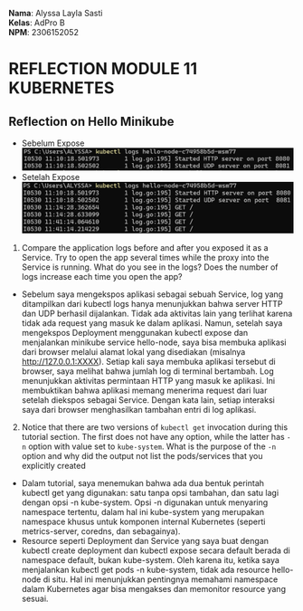 **Nama**: Alyssa Layla Sasti  <br /> 
**Kelas**: AdPro B  <br />
**NPM**: 2306152052 <br />

# REFLECTION MODULE 11 KUBERNETES
## Reflection on Hello Minikube
- Sebelum Expose
![sebelumexpose](images/sebelumexpose.jpg)
- Setelah Expose
![setelahexpose](images/setelahexpose.jpg)

1. Compare the application logs before and after you exposed it as a Service. Try to open the app several times while the proxy into the Service is running. What do you see in the logs? Does the number of logs increase each time you open the app?
- Sebelum saya mengekspos aplikasi sebagai sebuah Service, log yang ditampilkan dari kubectl logs hanya menunjukkan bahwa server HTTP dan UDP berhasil dijalankan. Tidak ada aktivitas lain yang terlihat karena tidak ada request yang masuk ke dalam aplikasi. Namun, setelah saya mengekspos Deployment menggunakan kubectl expose dan menjalankan minikube service hello-node, saya bisa membuka aplikasi dari browser melalui alamat lokal yang disediakan (misalnya http://127.0.0.1:XXXX). Setiap kali saya membuka aplikasi tersebut di browser, saya melihat bahwa jumlah log di terminal bertambah. Log menunjukkan aktivitas permintaan HTTP yang masuk ke aplikasi. Ini membuktikan bahwa aplikasi memang menerima request dari luar setelah diekspos sebagai Service. Dengan kata lain, setiap interaksi saya dari browser menghasilkan tambahan entri di log aplikasi.

2. Notice that there are two versions of `kubectl get` invocation during this tutorial section. The first does not have any option, while the latter has `-n` option with value set to
`kube-system`. What is the purpose of the `-n` option and why did the output not list the pods/services that you explicitly created
- Dalam tutorial, saya menemukan bahwa ada dua bentuk perintah kubectl get yang digunakan: satu tanpa opsi tambahan, dan satu lagi dengan opsi -n kube-system. Opsi -n digunakan untuk menyaring namespace tertentu, dalam hal ini kube-system yang merupakan namespace khusus untuk komponen internal Kubernetes (seperti metrics-server, coredns, dan sebagainya).
- Resource seperti Deployment dan Service yang saya buat dengan kubectl create deployment dan kubectl expose secara default berada di namespace default, bukan kube-system. Oleh karena itu, ketika saya menjalankan kubectl get pods -n kube-system, tidak ada resource hello-node di situ. Hal ini menunjukkan pentingnya memahami namespace dalam Kubernetes agar bisa mengakses dan memonitor resource yang sesuai.